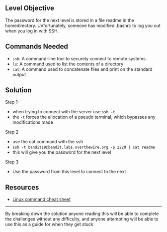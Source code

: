 ## **Level Objective**

The password for the next level is stored in a file readme in the homedirectory. Unfortunately, someone has modified .bashrc to log you out when you log in with SSH.

## **Commands Needed**

- `ssh`: A command-line tool to securely connect to remote systems.
- `ls`: A command used to list the contents of a directory
- `cat`: A command used to concatenate files and print on the standard output

## **Solution**

Step 1:
- when trying to connect with the server use `ssh -t`
- the `-t` forces the allocation of a pseudo terminal, which bypasses any modifications made

Step 2
- use the cat command with the ssh
- `ssh -t bandit19@bandit.labs.overthewire.org -p 2220 | cat readme`
- this will give you the password for the next level

Step 3
- Use the password from this level to connect to the next


## **Resources**
- [Linux command cheat sheet](https://www.geeksforgeeks.org/linux-commands-cheat-sheet/)


***

By breaking down the solution anyone reading this will be able to complete the challenges without any difficulty, and anyone attempting will be able to use this as a guide for when they get stuck